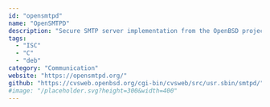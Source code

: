 ```yaml
---
id: "opensmtpd"
name: "OpenSMTPD"
description: "Secure SMTP server implementation from the OpenBSD project."
tags:
  - "ISC"
  - "C"
  - "deb"
category: "Communication"
website: "https://opensmtpd.org/"
github: "https://cvsweb.openbsd.org/cgi-bin/cvsweb/src/usr.sbin/smtpd/"
#image: "/placeholder.svg?height=300&width=400"
---
```


